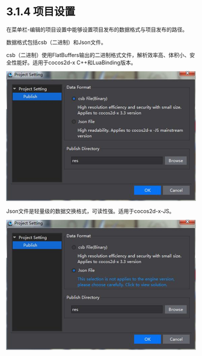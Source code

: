 # 3.1.4 项目设置


在菜单栏-编辑的项目设置中能够设置项目发布的数据格式与项目发布的路径。

数据格式包括csb（二进制）和Json文件。

csb（二进制）使用FlatBuffers输出的二进制格式文件，解析效率高、体积小、安全性能好。适用于cocos2d-x C++和LuaBinding版本。

![Image](res/csb.jpg)

Json文件是轻量级的数据交换格式，可读性强。适用于cocos2d-x-JS。

![Image](res/json.jpg)